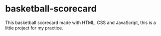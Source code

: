 # basketball-scorecard
This basketball scorecard made with HTML, CSS and JavaScript, this is a little project for my practice.
